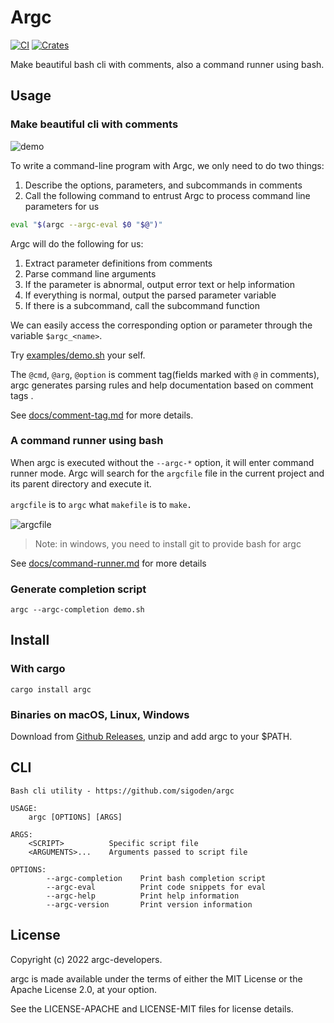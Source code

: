 # Argc

[![CI](https://github.com/sigoden/argc/actions/workflows/ci.yaml/badge.svg)](https://github.com/sigoden/argc/actions/workflows/ci.yaml)
[![Crates](https://img.shields.io/crates/v/argc.svg)](https://crates.io/crates/argc)

Make beautiful bash cli with comments, also a command runner using bash.

## Usage

### Make beautiful cli with comments

![demo](https://user-images.githubusercontent.com/4012553/181145104-ee9220e2-ecfc-4f6c-8ad9-89c765ebe498.gif)

To write a command-line program with Argc, we only need to do two things:

1. Describe the options, parameters, and subcommands in comments
2. Call the following command to entrust Argc to process command line parameters for us


```sh
eval "$(argc --argc-eval $0 "$@")"
```

Argc will do the following for us:

1. Extract parameter definitions from comments
2. Parse command line arguments
3. If the parameter is abnormal, output error text or help information
4. If everything is normal, output the parsed parameter variable
5. If there is a subcommand, call the subcommand function

We can easily access the corresponding option or parameter through the variable `$argc_<name>`.

Try [examples/demo.sh](examples/demo.sh) your self.


The `@cmd`, `@arg`, `@option` is comment tag(fields marked with `@` in comments), argc generates parsing rules and help documentation based on comment tags .

See [docs/comment-tag.md](docs/comment-tag.md) for more details.


### A command runner using bash

When argc is executed without the `--argc-*` option, it will enter command runner mode. Argc will search for the `argcfile` file in the current project and its parent directory and execute it.

`argcfile` is to `argc` what `makefile` is to `make`．

![argcfile](https://user-images.githubusercontent.com/4012553/181147199-3c56e865-4057-48c6-b9d7-f8d594ffd49e.gif)

> Note: in windows, you need to install git to provide bash for argc

See [docs/command-runner.md](docs/command-runner.md) for more details


### Generate completion script

```
argc --argc-completion demo.sh
```

## Install

### With cargo

```
cargo install argc
```

### Binaries on macOS, Linux, Windows

Download from [Github Releases](https://github.com/sigoden/argc/releases), unzip and add argc to your $PATH.


## CLI

```
Bash cli utility - https://github.com/sigoden/argc

USAGE:
    argc [OPTIONS] [ARGS]

ARGS:
    <SCRIPT>          Specific script file
    <ARGUMENTS>...    Arguments passed to script file

OPTIONS:
        --argc-completion    Print bash completion script
        --argc-eval          Print code snippets for eval
        --argc-help          Print help information
        --argc-version       Print version information
```

## License

Copyright (c) 2022 argc-developers.

argc is made available under the terms of either the MIT License or the Apache License 2.0, at your option.

See the LICENSE-APACHE and LICENSE-MIT files for license details.